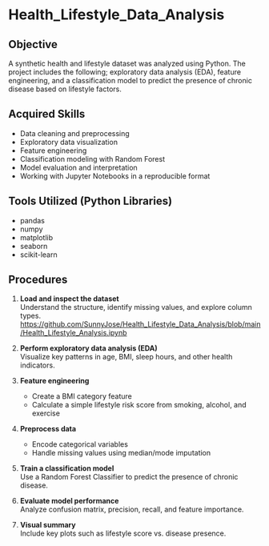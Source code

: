 # Health_Lifestyle_Data_Analysis
## Objective
A synthetic health and lifestyle dataset was analyzed using Python. The project includes the following; exploratory data analysis (EDA), feature engineering, and a classification model to predict the presence of chronic disease based on lifestyle factors.
## Acquired Skills
- Data cleaning and preprocessing
- Exploratory data visualization
- Feature engineering
- Classification modeling with Random Forest
- Model evaluation and interpretation
- Working with Jupyter Notebooks in a reproducible format
## Tools Utilized (Python Libraries)
- pandas
- numpy
- matplotlib
- seaborn
- scikit-learn
## Procedures
1. **Load and inspect the dataset**  
   Understand the structure, identify missing values, and explore column types.
https://github.com/SunnyJose/Health_Lifestyle_Data_Analysis/blob/main/Health_Lifestyle_Analysis.ipynb

3. **Perform exploratory data analysis (EDA)**  
   Visualize key patterns in age, BMI, sleep hours, and other health indicators.

4. **Feature engineering**  
   - Create a BMI category feature  
   - Calculate a simple lifestyle risk score from smoking, alcohol, and exercise

5. **Preprocess data**  
   - Encode categorical variables  
   - Handle missing values using median/mode imputation

6. **Train a classification model**  
   Use a Random Forest Classifier to predict the presence of chronic disease.

7. **Evaluate model performance**  
   Analyze confusion matrix, precision, recall, and feature importance.

8. **Visual summary**  
   Include key plots such as lifestyle score vs. disease presence.
   
